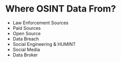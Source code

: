 # Where OSINT Data From? 

- Law Enforcement Sources 
- Paid Sources
- Open Source
- Data Breach 
- Social Engineering & HUMINT
- Social Media
- Data Broker